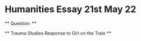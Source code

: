 # Humanities Essay 21st May 22

** Question: **

** Trauma Studies Response to Girl on the Train **
